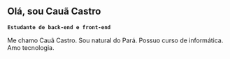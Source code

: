 ## Olá, sou Cauã Castro  
**`Estudante de back-end e front-end`**

Me chamo Cauã Castro. Sou natural do Pará. Possuo curso de informática. Amo tecnologia.
